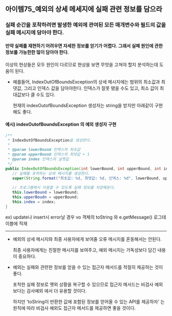 아이템75_예외의 상세 메세지에 실패 관련 정보를 담으라
------
### 실패 순간을 포착하려면 발생한 예외에 관여된 모든 매개변수와 필드의 값을 실패 메시지에 담아야 한다.

  #### 만약 실패를 재현하기 어려우면 자세한 정보를 얻기가 어렵다. 그래서 실패 원인에 관한 정보를 가능한한 많이 담아야 한다.

  이상의 현상들은 모두 원인이 다르므로 현상을 보면 무엇을 고쳐야 할지 분석하는데 도움이 된다.
  

- 예를들어, IndexOutOfBoundsException의 상세 메시지에는 범위의 최소값과 최댓값, 그리고 인덱스 값을 담아야한다. 인덱스가 잘못 됐을 수도 있고, 최소 값이 최대값보다 클 수도 있다.

  현재의 indexOutofBoundsException 생성자는 string을 받지만 아래같이 구현해도 좋다.

#### 예시) indexOutofBoundsException 의 예외 생성자 구현
```java
/**
 * IndexOutOfBoundsException을 생성한다.
 *
 * @param lowerBound 인덱스의 최솟값
 * @param upperBound 인덱스의 최댓값 + 1
 * @param index 인덱스의 실젯값
 */
public IndexOutOfBoundsException(int lowerBound, int upperBound, int index) {
   // 실패를 포착하는 상세 메시지를 생성한다.
   super(String.format("최솟값: %d, 최댓값: %d, 인덱스: %d", lowerBound, upperBound, index));
   
   // 프로그램에서 이용할 수 있도록 실패 정보를 저장해둔다.
   this.lowerBound = lowerBound;
   this.upperBoudn = upperBound;
   this.index = index;
}

```

ex) update나 insert시 error날 경우 vo 객체의 toString 와 e.getMessage() 로그테이블에 적재

-----

- 예외의 상세 메시지와 최종 사용자에게 보여줄 오류 메시지를 혼동해서는 안된다.
  
  최종 사용자에게는 친절한 메시지를 보여주고, 예외 메시지는 가독성보다 담긴 내용이 중요하다.
  

- 예외는 실패와 관련한 정보를 얻을 수 있는 접근자 메서드를 적절히 제공하는 것이 좋다. 

  포착한 실패 정보로 옛외 상황을 복구할 수 있으므로 접근자 메서드는 비검사 예외 보다는 검사예외 에서 더 유용할 것이다. 

  하지만 'toString이 반환한 값에 포함된 정보를 얻어올 수 있는 API를 제공하자' 는 원칙에 따라 비검사 예외도 접근자 메서드를 제공하면 좋을 것이다.
